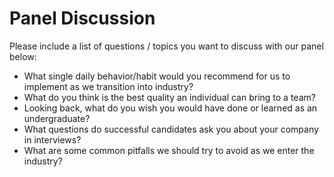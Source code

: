 # Panel Discussion

Please include a list of questions / topics you want to discuss with our panel below:

* What single daily behavior/habit would you recommend for us to implement as we transition into industry?
* What do you think is the best quality an individual can bring to a team?
* Looking back, what do you wish you would have done or learned as an undergraduate?
* What questions do successful candidates ask you about your company in interviews?
* What are some common pitfalls we should try to avoid as we enter the industry?
